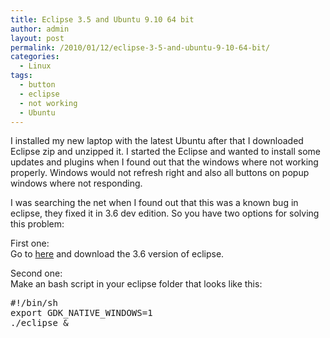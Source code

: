 ```yaml
---
title: Eclipse 3.5 and Ubuntu 9.10 64 bit
author: admin
layout: post
permalink: /2010/01/12/eclipse-3-5-and-ubuntu-9-10-64-bit/
categories:
  - Linux
tags:
  - button
  - eclipse
  - not working
  - Ubuntu
---
```

I installed my new laptop with the latest Ubuntu after that I downloaded Eclipse zip and unzipped it. I started the Eclipse and wanted to install some updates and plugins when I found out that the windows where not working properly. Windows would not refresh right and also all buttons on popup windows where not responding. <!--more-->

I was searching the net when I found out that this was a known bug in eclipse, they fixed it in 3.6 dev edition. So you have two options for solving this problem:

First one:  
Go to [here][1] and download the 3.6 version of eclipse.

Second one:  
Make an bash script in your eclipse folder that looks like this:

<pre class="prettyprint">#!/bin/sh
export GDK_NATIVE_WINDOWS=1
./eclipse &

</pre>

 [1]: http://download.eclipse.org/eclipse/downloads/